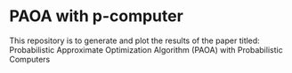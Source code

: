 # PAOA with p-computer
This repository is to generate and plot the results of the paper titled: Probabilistic Approximate Optimization Algorithm (PAOA) with Probabilistic Computers
